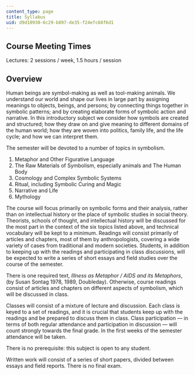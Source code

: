 ```yaml
---
content_type: page
title: Syllabus
uid: d9d10930-6c29-b897-de35-f24efc68f6d1
---
```


Course Meeting Times
--------------------

Lectures: 2 sessions / week, 1.5 hours / session

Overview
--------

Human beings are symbol-making as well as tool-making animals. We understand our world and shape our lives in large part by assigning meanings to objects, beings, and persons; by connecting things together in symbolic patterns; and by creating elaborate forms of symbolic action and narrative. In this introductory subject we consider how symbols are created and structured; how they draw on and give meaning to different domains of the human world; how they are woven into politics, family life, and the life cycle; and how we can interpret them.

The semester will be devoted to a number of topics in symbolism.

1.  Metaphor and Other Figurative Language
2.  The Raw Materials of Symbolism, especially animals and The Human Body
3.  Cosmology and Complex Symbolic Systems
4.  Ritual, including Symbolic Curing and Magic
5.  Narrative and Life
6.  Mythology

The course will focus primarily on symbolic forms and their analysis, rather than on intellectual history or the place of symbolic studies in social theory. Theorists, schools of thought, and intellectual history will be discussed for the most part in the context of the six topics listed above, and technical vocabulary will be kept to a minimum. Readings will consist primarily of articles and chapters, most of them by anthropologists, covering a wide variety of cases from traditional and modern societies. Students, in addition to keeping up with the readings and participating in class discussions, will be expected to write a series of short essays and field studies over the course of the semester.

There is one required text, _Illness as Metaphor_ _/ AIDS and its Metaphors_, (by Susan Sontag 1978, 1989, Doubleday). Otherwise, course readings consist of articles and chapters on different aspects of symbolism, which will be discussed in class.

Classes will consist of a mixture of lecture and discussion. Each class is keyed to a set of readings, and it is crucial that students keep up with the readings and be prepared to discuss them in class. Class participation — in terms of both regular attendance and participation in discussion — will count strongly towards the final grade. In the first weeks of the semester attendance will be taken.

There is no prerequisite: this subject is open to any student.

Written work will consist of a series of short papers, divided between essays and field reports. There is no final exam.